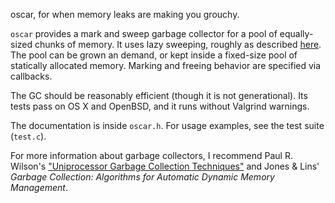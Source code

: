 oscar, for when memory leaks are making you grouchy.

`oscar` provides a mark and sweep garbage collector for a pool of equally-sized chunks of memory. It uses lazy sweeping, roughly as described [here]. The pool can be grown an demand, or kept inside a fixed-size pool of statically allocated memory. Marking and freeing behavior are specified via callbacks.

[here]: http://people.csail.mit.edu/gregs/ll1-discuss-archive-html/msg00761.html

The GC should be reasonably efficient (though it is not generational). Its tests pass on OS X and OpenBSD, and it runs without Valgrind warnings.

The documentation is inside `oscar.h`. For usage examples, see the test suite (`test.c`).

For more information about garbage collectors, I recommend Paul R. Wilson's ["Uniprocessor Garbage Collection Techniques"](http://citeseerx.ist.psu.edu/viewdoc/summary?doi=10.1.1.47.2438) and Jones & Lins' _Garbage Collection: Algorithms for Automatic Dynamic Memory Management_.
